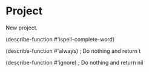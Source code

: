 # Project

New project.

(describe-function \#'ispell-complete-word)

(describe-function \#'always) ; Do nothing and return t

(describe-function \#'ignore) ; Do nothing and return nil
